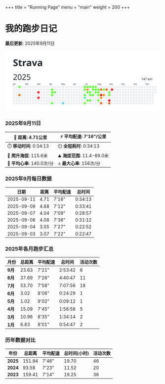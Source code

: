 +++
title = "Running Page"
menu = "main"
weight = 200
+++

# 我的跑步日记

**最后更新**: 2025年9月11日

![2025 Running Summary](https://raw.githubusercontent.com/A11Might/GitHubPoster/refs/heads/main/OUT_FOLDER/strava.svg)

### 2025年9月11日

| 📏 **距离**: 4.71公里 | ⚡ **平均配速**: 7'16"/公里 |
|---|---|
| ⏱️ **移动时间**: 0:34:13 | ⏲️ **全程耗时**: 0:34:13 |
| 👟 **爬升海拔**: 115.6米 | ⛰️ **海拔范围**: 11.4-69.0米 |
| 💓 **平均心率**: 140.0次/分 | 🔝 **最大心率**: 156次/分 |

### 2025年9月每日数据

| 日期 | 距离 | 平均配速 | 总时间 |
|---|---|---|---|
| 2025-09-11 | 4.71 | 7'16" | 0:34:13 |
| 2025-09-09 | 4.68 | 7'12" | 0:33:41 |
| 2025-09-07 | 4.04 | 7'09" | 0:28:57 |
| 2025-09-06 | 4.08 | 7'36" | 0:31:12 |
| 2025-09-04 | 3.05 | 7'27" | 0:22:52 |
| 2025-09-03 | 3.07 | 7'22" | 0:22:47 |

### 2025年各月跑步汇总

| 月份 | 总距离 | 平均配速 | 总时间 | 活动次数 |
|---|---|---|---|---|
| **9月** | 23.63 | 7'21" | 2:53:42 | 6 |
| **8月** | 37.69 | 7'26" | 4:40:47 | 11 |
| **7月** | 53.70 | 7'58" | 7:07:56 | 18 |
| **6月** | 3.02 | 8'06" | 0:24:29 | 1 |
| **5月** | 1.02 | 9'02" | 0:09:12 | 1 |
| **4月** | 15.09 | 7'45" | 1:56:58 | 5 |
| **3月** | 10.96 | 8'35" | 1:34:14 | 2 |
| **1月** | 6.83 | 8'01" | 0:54:47 | 2 |

### 历年数据对比

| 年份 | 总距离 | 平均配速 | 总时间(小时) | 活动次数 |
|---|---|---|---|---|
| **2025** | 151.94 | 7'46" | 19.70 | 46 |
| **2024** | 93.58 | 7'23" | 11.52 | 20 |
| **2023** | 159.41 | 7'14" | 19.25 | 36 |
